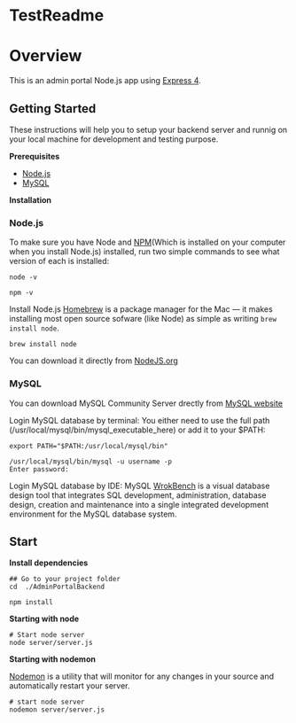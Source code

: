 # TestReadme
# Overview
This is an admin portal Node.js app using [Express 4](http://expressjs.com/).

## Getting Started
These instructions will help you to setup your backend server and runnig on your local machine for development and testing purpose.

**Prerequisites**
* [Node.js](https://nodejs.org/en/)
* [MySQL](https://dev.mysql.com/downloads/mysql/)

**Installation**
### Node.js
To make sure you have Node and [NPM](https://www.npmjs.com/)(Which is installed on your computer when you install Node.js) installed, run two simple commands to see what version of each is installed:
```
node -v

npm -v
```
Install Node.js
[Homebrew](https://brew.sh/) is a package manager for the Mac — it makes installing most open source sofware (like Node) as simple as writing `brew install node`.
```
brew install node
```
You can download it directly from [NodeJS.org](https://nodejs.org/en/)

### MySQL

You can download MySQL Community Server drectly from [MySQL website](https://dev.mysql.com/downloads/mysql/)

Login MySQL database by terminal:
You either need to use the full path (/usr/local/mysql/bin/mysql_executable_here) or add it to your $PATH:
```
export PATH="$PATH:/usr/local/mysql/bin"
```
```
/usr/local/mysql/bin/mysql -u username -p
Enter password:
```
Login MySQL database by IDE:
MySQL [WrokBench](https://dev.mysql.com/downloads/workbench/) is a visual database design tool that integrates SQL development, administration, database design, creation and maintenance into a single integrated development environment for the MySQL database system. 


## Start 

**Install dependencies**

```
## Go to your project folder
cd  ./AdminPortalBackend

npm install 
```
**Starting with node**
```
# Start node server
node server/server.js
```
**Starting with nodemon**

[Nodemon](https://nodemon.io/) is a utility that will monitor for any changes in your source and automatically restart your server.
```
# start node server
nodemon server/server.js
```
